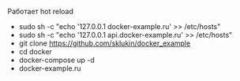 Работает hot reload

* sudo sh -c "echo '127.0.0.1 docker-example.ru' >> /etc/hosts"
* sudo sh -c "echo '127.0.0.1 api.docker-example.ru' >> /etc/hosts"
* git clone https://github.com/sklukin/docker_example
* cd docker
* docker-compose up -d
* docker-example.ru
